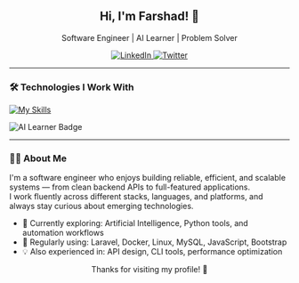 <h2 align="center">Hi, I'm Farshad! 👋</h2>

<p align="center">
  Software Engineer | AI Learner | Problem Solver
</p>

<p align="center">
  <a href="https://www.linkedin.com/in/farshadbadri" target="_blank">
    <img src="https://img.shields.io/badge/-LinkedIn-blue?style=for-the-badge&logo=Linkedin&logoColor=white" alt="LinkedIn">
  </a>
  <a href="https://www.twitter.com/farshadbadri" target="_blank">
    <img src="https://img.shields.io/badge/-Twitter-black?style=for-the-badge&logo=x&logoColor=white" alt="Twitter">
  </a>
</p>

---

### 🛠 Technologies I Work With

[![My Skills](https://skillicons.dev/icons?i=php,laravel,js,bootstrap,mysql,python,docker,linux)](https://skillicons.dev)

<img src="https://img.shields.io/badge/AI-Learner-informational?style=for-the-badge&logo=openai&logoColor=white&color=6e40c9" alt="AI Learner Badge">

---

### 👨‍💻 About Me

I'm a software engineer who enjoys building reliable, efficient, and scalable systems — from clean backend APIs to full-featured applications.  
I work fluently across different stacks, languages, and platforms, and always stay curious about emerging technologies.

- 🧠 Currently exploring: Artificial Intelligence, Python tools, and automation workflows  
- 🧰 Regularly using: Laravel, Docker, Linux, MySQL, JavaScript, Bootstrap  
- 💡 Also experienced in: API design, CLI tools, performance optimization  

<!--
### 📊 GitHub Stats

<p align="center">
  <a href="https://github.com/yushabadri">
    <img src="https://github-readme-streak-stats.herokuapp.com/?user=yushabadri&stroke=ffffff&background=1c1917&ring=6366f1&fire=6366f1&currStreakNum=ffffff&currStreakLabel=6366f1&sideNums=ffffff&sideLabels=ffffff&dates=ffffff&hide_border=true" />
  </a>
</p>
-->

<!--
## 🤝 Contributions Welcome

If you have suggestions or want to collaborate, feel free to open an issue or send a pull request. I'm always happy to share ideas and learn from others.
-->

<p align="center">Thanks for visiting my profile! 🚀</p>
